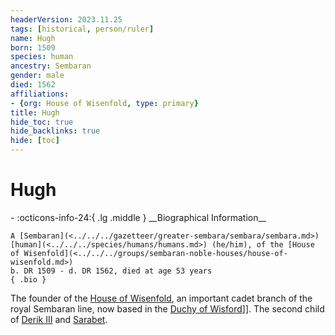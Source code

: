 ```yaml
---
headerVersion: 2023.11.25
tags: [historical, person/ruler]
name: Hugh
born: 1509
species: human
ancestry: Sembaran
gender: male
died: 1562
affiliations:
- {org: House of Wisenfold, type: primary}
title: Hugh
hide_toc: true
hide_backlinks: true
hide: [toc]
---
```

# Hugh
<div class="grid cards ext-narrow-margin ext-one-column" markdown>
- :octicons-info-24:{ .lg .middle } __Biographical Information__

    A [Sembaran](<../../../gazetteer/greater-sembara/sembara/sembara.md>) [human](<../../../species/humans/humans.md>) (he/him), of the [House of Wisenfold](<../../../groups/sembaran-noble-houses/house-of-wisenfold.md>)  
    b. DR 1509 - d. DR 1562, died at age 53 years  
    { .bio }

</div>


The founder of the [House of Wisenfold](<../../../groups/sembaran-noble-houses/house-of-wisenfold.md>), an important cadet branch of the royal Sembaran line, now based in the [Duchy of Wisford](<../../../gazetteer/greater-sembara/sembara/heartlands/duchy-of-wisford.md>)]]. The second child of [Derik III](<./derik-iii.md>) and [Sarabet](<./sarabet.md>).

